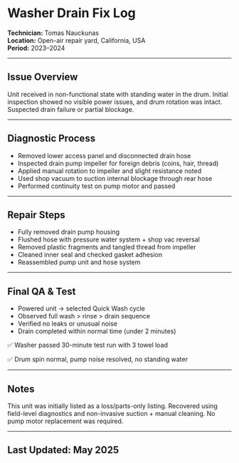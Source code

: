 # Washer Drain Fix Log  
**Technician:** Tomas Nauckunas  
**Location:** Open-air repair yard, California, USA  
**Period:** 2023–2024  

---

## Issue Overview

Unit received in non-functional state with standing water in the drum. Initial inspection showed no visible power issues, and drum rotation was intact. Suspected drain failure or partial blockage.

---

## Diagnostic Process

* Removed lower access panel and disconnected drain hose
* Inspected drain pump impeller for foreign debris (coins, hair, thread)
* Applied manual rotation to impeller and slight resistance noted
* Used shop vacuum to suction internal blockage through rear hose
* Performed continuity test on pump motor and passed

---

## Repair Steps

* Fully removed drain pump housing
* Flushed hose with pressure water system + shop vac reversal
* Removed plastic fragments and tangled thread from impeller
* Cleaned inner seal and checked gasket adhesion
* Reassembled pump unit and hose system

---

## Final QA & Test

* Powered unit → selected Quick Wash cycle
* Observed full wash > rinse > drain sequence
* Verified no leaks or unusual noise
* Drain completed within normal time (under 2 minutes)


✅ Washer passed 30-minute test run with 3 towel load

✅ Drum spin normal, pump noise resolved, no standing water

---

## Notes

This unit was initially listed as a loss/parts-only listing. Recovered using field-level diagnostics and non-invasive suction + manual cleaning. No pump motor replacement was required.

---

## Last Updated: May 2025
